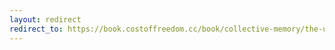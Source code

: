 ```yaml
---
layout: redirect
redirect_to: https://book.costoffreedom.cc/book/collective-memory/the-uncommon-creativity-of-bassel-khartabil.html
---
```

